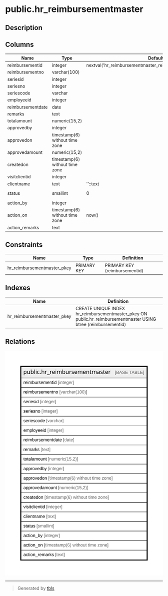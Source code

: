 # public.hr_reimbursementmaster

## Description

## Columns

| Name | Type | Default | Nullable | Children | Parents | Comment |
| ---- | ---- | ------- | -------- | -------- | ------- | ------- |
| reimbursementid | integer | nextval('hr_reimbursementmaster_reimbursementid_seq'::regclass) | false |  |  |  |
| reimbursementno | varchar(100) |  | true |  |  |  |
| seriesid | integer |  | true |  |  |  |
| seriesno | integer |  | true |  |  |  |
| seriescode | varchar |  | true |  |  |  |
| employeeid | integer |  | true |  |  |  |
| reimbursementdate | date |  | true |  |  |  |
| remarks | text |  | true |  |  |  |
| totalamount | numeric(15,2) |  | true |  |  |  |
| approvedby | integer |  | true |  |  |  |
| approvedon | timestamp(6) without time zone |  | true |  |  |  |
| approvedamount | numeric(15,2) |  | true |  |  |  |
| createdon | timestamp(6) without time zone |  | true |  |  |  |
| visitclientid | integer |  | true |  |  |  |
| clientname | text | ''::text | true |  |  |  |
| status | smallint | 0 | true |  |  | 0=Pending,1=Cancel,2=Reject,3=In Process,4=Approve |
| action_by | integer |  | true |  |  |  |
| action_on | timestamp(6) without time zone | now() | true |  |  |  |
| action_remarks | text |  | true |  |  |  |

## Constraints

| Name | Type | Definition |
| ---- | ---- | ---------- |
| hr_reimbursementmaster_pkey | PRIMARY KEY | PRIMARY KEY (reimbursementid) |

## Indexes

| Name | Definition |
| ---- | ---------- |
| hr_reimbursementmaster_pkey | CREATE UNIQUE INDEX hr_reimbursementmaster_pkey ON public.hr_reimbursementmaster USING btree (reimbursementid) |

## Relations

![er](public.hr_reimbursementmaster.svg)

---

> Generated by [tbls](https://github.com/k1LoW/tbls)

